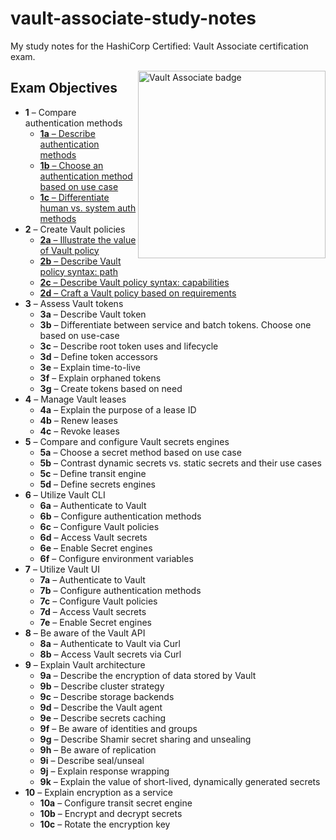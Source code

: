 # vault-associate-study-notes

My study notes for the HashiCorp Certified: Vault Associate certification exam.

 <img align="right" alt="Vault Associate badge" src="https://github.com/kristinjeanna/vault-associate-study-notes/blob/main/vault-associate-badge.jpg?raw=true" width="300" />

## Exam Objectives

- **1** &ndash; Compare authentication methods
  - [**1a** &ndash; Describe authentication methods](1/1a.md)
  - [**1b** &ndash; Choose an authentication method based on use case](1/1b.md)
  - [**1c** &ndash; Differentiate human vs. system auth methods](1/1c.md)
- **2** &ndash; Create Vault policies
  - [**2a** &ndash; Illustrate the value of Vault policy](2/2a.md)
  - [**2b** &ndash; Describe Vault policy syntax: path](2/2b.md)
  - [**2c** &ndash; Describe Vault policy syntax: capabilities](2/2c.md)
  - [**2d** &ndash; Craft a Vault policy based on requirements](2/2d.md)
- **3** &ndash; Assess Vault tokens
  - **3a** &ndash; Describe Vault token
  - **3b** &ndash; Differentiate between service and batch tokens. Choose one based on use-case
  - **3c** &ndash; Describe root token uses and lifecycle
  - **3d** &ndash; Define token accessors
  - **3e** &ndash; Explain time-to-live
  - **3f** &ndash; Explain orphaned tokens
  - **3g** &ndash; Create tokens based on need
- **4** &ndash; Manage Vault leases
  - **4a** &ndash; Explain the purpose of a lease ID
  - **4b** &ndash; Renew leases
  - **4c** &ndash; Revoke leases
- **5** &ndash; Compare and configure Vault secrets engines
  - **5a** &ndash; Choose a secret method based on use case
  - **5b** &ndash; Contrast dynamic secrets vs. static secrets and their use cases
  - **5c** &ndash; Define transit engine
  - **5d** &ndash; Define secrets engines
- **6** &ndash; Utilize Vault CLI
  - **6a** &ndash; Authenticate to Vault
  - **6b** &ndash; Configure authentication methods
  - **6c** &ndash; Configure Vault policies
  - **6d** &ndash; Access Vault secrets
  - **6e** &ndash; Enable Secret engines
  - **6f** &ndash; Configure environment variables
- **7** &ndash; Utilize Vault UI
  - **7a** &ndash; Authenticate to Vault
  - **7b** &ndash; Configure authentication methods
  - **7c** &ndash; Configure Vault policies
  - **7d** &ndash; Access Vault secrets
  - **7e** &ndash; Enable Secret engines
- **8** &ndash; Be aware of the Vault API
  - **8a** &ndash; Authenticate to Vault via Curl
  - **8b** &ndash; Access Vault secrets via Curl
- **9** &ndash; Explain Vault architecture
  - **9a** &ndash; Describe the encryption of data stored by Vault
  - **9b** &ndash; Describe cluster strategy
  - **9c** &ndash; Describe storage backends
  - **9d** &ndash; Describe the Vault agent
  - **9e** &ndash; Describe secrets caching
  - **9f** &ndash; Be aware of identities and groups
  - **9g** &ndash; Describe Shamir secret sharing and unsealing
  - **9h** &ndash; Be aware of replication
  - **9i** &ndash; Describe seal/unseal
  - **9j** &ndash; Explain response wrapping
  - **9k** &ndash; Explain the value of short-lived, dynamically generated secrets
- **10** &ndash; Explain encryption as a service
  - **10a** &ndash; Configure transit secret engine
  - **10b** &ndash; Encrypt and decrypt secrets
  - **10c** &ndash; Rotate the encryption key
